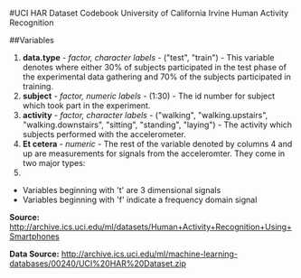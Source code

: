 #UCI HAR Dataset Codebook
University of California Irvine
Human Activity Recognition

##Variables

1. **data.type** - *factor, character labels* - ("test", "train") - This variable denotes where either 30% of subjects participated in the test phase of the experimental data gathering and 70% of the subjects participated in training.
2. **subject** - *factor, numeric labels* - (1:30) - The id number for subject which took part in the experiment.
3. **activity** - *factor, character labels* - ("walking", "walking.upstairs", "walking.downstairs", "sitting", "standing", "laying") - The activity which subjects performed with the accelerometer.
4. **Et cetera** - *numeric* - The rest of the variable denoted by columns 4 and up are measurements for signals from the acceleromter. They come in two major types:
5. 

- Variables beginning with 't' are 3 dimensional signals
- Variables beginning with 'f' indicate a frequency domain signal


**Source:** http://archive.ics.uci.edu/ml/datasets/Human+Activity+Recognition+Using+Smartphones

**Data Source:** http://archive.ics.uci.edu/ml/machine-learning-databases/00240/UCI%20HAR%20Dataset.zip
